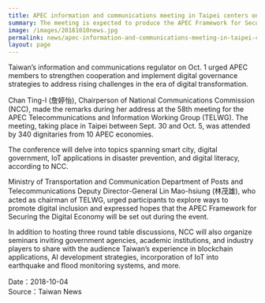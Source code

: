 ```yaml
---
title: APEC information and communications meeting in Taipei centers on IoT, digital governance
summary: The meeting is expected to produce the APEC Framework for Securing the Digital Economy
image: /images/20181010news.jpg
permalink: news/apec-information-and-communications-meeting-in-taipei-centers-on-iot-digital-governance/
layout: page
---
```

Taiwan’s information and communications regulator on Oct. 1 urged APEC members to strengthen cooperation and implement digital governance strategies to address rising challenges in the era of digital transformation.

Chan Ting-I (詹婷怡), Chairperson of National Communications Commission (NCC), made the remarks during her address at the 58th meeting for the APEC Telecommunications and Information Working Group (TELWG). The meeting, taking place in Taipei between Sept. 30 and Oct. 5, was attended by 340 dignitaries from 10 APEC economies.

The conference will delve into topics spanning smart city, digital government, IoT applications in disaster prevention, and digital literacy, according to NCC.

Ministry of Transportation and Communication Department of Posts and Telecommunications Deputy Director-General Lin Mao-hsiung (林茂雄), who acted as chairman of TELWG, urged participants to explore ways to promote digital inclusion and expressed hopes that the APEC Framework for Securing the Digital Economy will be set out during the event.

In addition to hosting three round table discussions, NCC will also organize seminars inviting government agencies, academic institutions, and industry players to share with the audience Taiwan’s experience in blockchain applications, AI development strategies, incorporation of IoT into earthquake and flood monitoring systems, and more.

Date：2018-10-04
<br/>
Source：Taiwan News
